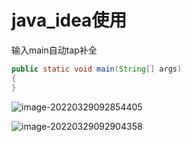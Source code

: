 # java_idea使用

输入main自动tap补全

```java
public static void main(String[] args)
{
}
```

![image-20220329092854405](http://img.zimei.fun/202203290928501.png)

![image-20220329092904358](http://img.zimei.fun/202203290929412.png)